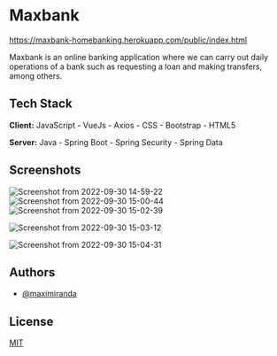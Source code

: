 
# Maxbank

https://maxbank-homebanking.herokuapp.com/public/index.html

Maxbank is an online banking application where we can carry out daily operations of a bank such as requesting a loan and making transfers, among others.


## Tech Stack

**Client:** JavaScript - VueJs - Axios - CSS - Bootstrap - HTML5

**Server:** Java - Spring Boot - Spring Security - Spring Data
 

## Screenshots

![Screenshot from 2022-09-30 14-59-22](https://user-images.githubusercontent.com/56207851/193330984-91fede11-5398-4d43-a1bd-cd5dfa62f7f4.png)
![Screenshot from 2022-09-30 15-00-44](https://user-images.githubusercontent.com/56207851/193330858-f46a9cf5-0dde-4115-9ce7-c4b4c9888f6b.png)
![Screenshot from 2022-09-30 15-02-39](https://user-images.githubusercontent.com/56207851/193331179-46626620-8341-49e1-bf2c-1cee9545c3d7.png)


![Screenshot from 2022-09-30 15-03-12](https://user-images.githubusercontent.com/56207851/193331031-929858c5-12e1-4312-8462-85975fef7468.png)

![Screenshot from 2022-09-30 15-04-31](https://user-images.githubusercontent.com/56207851/193331069-309c08cf-2ea4-4164-a665-5bfc75a8275b.png)


## Authors

- [@maximiranda](https://www.github.com/maximiranda)

## License

[MIT](https://choosealicense.com/licenses/mit/)


